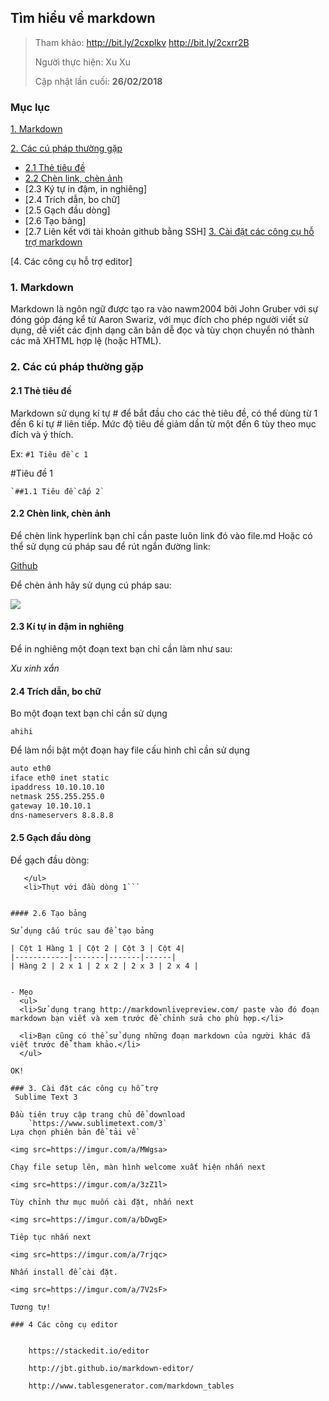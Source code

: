 ## Tìm hiểu về markdown  
> Tham khảo: 
    http://bit.ly/2cxplkv
    http://bit.ly/2cxrr2B
>
> Người thực hiện: Xu Xu
>
> Cập nhật lần cuối: **26/02/2018**
>

### Mục lục
[1. Markdown](#timhieu)

[2. Các cú pháp thường gặp](#cuphap)

-	[2.1 Thẻ tiêu đề](#the)
-	[2.2 Chèn link, chèn ảnh](#chen)
-	[2.3 Ký tự in đậm, in nghiêng]
-	[2.4 Trích dẫn, bo chữ]
-	[2.5 Gạch đầu dòng]
-	[2.6 Tạo bảng]	
-	[2.7 Liên kết với tài khoản github bằng SSH]
[3. Cài đặt các công cụ hỗ trợ markdown](#congcuhotro)

[4. Các công cụ hỗ trợ editor]

<a name="markdownlagi"></a>

### 1. Markdown

Markdown là ngôn ngữ được tạo ra vào nawm2004 bởi John Gruber với sự đóng góp đáng kể từ Aaron Swariz, với mục đích cho phép người viết sử dụng, dễ viết các định dạng căn bản dễ đọc và tùy chọn chuyển  nó thành các mã XHTML hợp lệ (hoặc HTML).


<a name="caccuphapthuonggap"></a>

### 2. Các cú pháp thường gặp

#### 2.1 Thẻ tiêu đề


Markdown sử dụng kí tự # để bắt đầu cho các thẻ tiêu đề, có thể dùng từ 1 đến 6 kí tự # liên tiếp. Mức độ tiêu đề giảm dần từ một đến 6 tùy theo mục đích và ý thích.

Ex: `#1 Tiêu đề c 1`
    
#Tiêu đề 1

    `##1.1 Tiêu đề cấp 2`

#### 2.2 Chèn link, chèn ảnh 

Để chèn link hyperlink bạn chỉ cần paste luôn link đó vào file.md
Hoặc có thể sử dụng cú pháp sau để rút ngắn đường link:

[Github](https://github.com)

Để chèn ảnh hãy sử dụng cú pháp sau:

<img src="https://www.google.com/url?sa=i&rct=j&q=&esrc=s&source=images&cd=&cad=rja&uact=8&ved=2ahUKEwj88uHRwMPZAhWBMZQKHb__BogQjRx6BAgAEAY&url=https%3A%2F%2Fnews.zing.vn%2Fcach-de-chup-anh-dep-bang-smartphone-post803090.html&psig=AOvVaw3lM7N3SQXKj6T9k1Xpg7PK&ust=1519731898404064">

#### 2.3 Kí tự in đậm in nghiêng

Để in nghiêng một đoạn text bạn chỉ cần làm như sau:

*Xu xinh xắn*

#### 2.4 Trích dẫn, bo chữ

Bo một đoạn text bạn chỉ cần sử dụng

`ahihi`

Để làm nổi bật một đoạn hay file cấu hình chỉ cần sử dụng

```sh
auto eth0
iface eth0 inet static
ipaddress 10.10.10.10
netmask 255.255.255.0
gateway 10.10.10.1
dns-nameservers 8.8.8.8
```
#### 2.5 Gạch đầu dòng

Để gạch đầu dòng:

```- Gạch đầu dòng thứ nhất
   </ul>
   <li>Thụt với đầu dòng 1```


#### 2.6 Tạo bảng

Sử dụng cấu trúc sau để tạo bảng

| Cột 1 Hàng 1 | Cột 2 | Cột 3 | Cột 4|
|------------|-------|-------|------|
| Hàng 2 | 2 x 1 | 2 x 2 | 2 x 3 | 2 x 4 |


- Mẹo
  <ul>
  <li>Sử dụng trang http://markdownlivepreview.com/ paste vào đó đoạn markdown bạn viết và xem trước để chỉnh sửa cho phù hợp.</li>

  <li>Bạn cũng có thể sử dụng những đoạn markdown của người khác đã viết trước để tham khảo.</li>
  </ul> 
 
OK!

### 3. Cài đặt các công cụ hỗ trợ
 Sublime Text 3

Đầu tiên truy cập trang chủ để download
	`https://www.sublimetext.com/3`
Lựa chọn phiên bản để tải về

<img src=https://imgur.com/a/MWgsa>

Chạy file setup lên, màn hình welcome xuất hiện nhấn next 

<img src=https://imgur.com/a/3zZ1l>

Tùy chỉnh thư mục muốn cài đặt, nhấn next 

<img src=https://imgur.com/a/bDwgE>

Tiêp tục nhấn next 

<img src=https://imgur.com/a/7rjqc>

Nhấn install để cài đặt.

<img src=https://imgur.com/a/7V2sF>

Tương tự!

### 4 Các công cụ editor 


    https://stackedit.io/editor

    http://jbt.github.io/markdown-editor/

    http://www.tablesgenerator.com/markdown_tables







